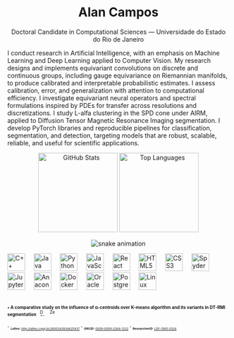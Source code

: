 <h1 align="center">Alan Campos</h1>
<p align="center">Doctoral Candidate in Computational Sciences — Universidade do Estado do Rio de Janeiro</p>

I conduct research in Artificial Intelligence, with an emphasis on Machine Learning and Deep Learning applied to Computer Vision. My research designs and implements equivariant convolutions on discrete and continuous groups, including gauge equivariance on Riemannian manifolds, to produce calibrated and interpretable probabilistic estimates. I assess calibration, error, and generalization with attention to computational efficiency. I investigate equivariant neural operators and spectral formulations inspired by PDEs for transfer across resolutions and discretizations. I study L-alfa clustering in the SPD cone under AIRM, applied to Diffusion Tensor Magnetic Resonance Imaging segmentation. I develop PyTorch libraries and reproducible pipelines for classification, segmentation, and detection, targeting models that are robust, scalable, reliable, and useful for scientific applications.

<div align="center">
  <img
    height="180"
    alt="GitHub Stats"
    src="https://github-readme-stats.vercel.app/api?username=alancampos-ai&show_icons=true&include_all_commits=true&rank_icon=percentile&number_format=short&hide_border=true&theme=transparent&locale=en&v=10&r=20251012-1905"
  />
  <img
    height="180"
    alt="Top Languages"
    src="https://github-readme-stats.vercel.app/api/top-langs/?username=alancampos-ai&layout=compact&langs_count=8&card_width=320&hide_border=true&theme=transparent&locale=en&v=10&r=20251012-1905"
  />
</div>

<p align="center">
  <picture>
    <source media="(prefers-color-scheme: dark)" srcset="https://raw.githubusercontent.com/alancampos-ai/alancampos-ai/output/snake-dark.svg" />
    <source media="(prefers-color-scheme: light), (prefers-color-scheme: no-preference)" srcset="https://raw.githubusercontent.com/alancampos-ai/alancampos-ai/output/snake.svg" />
    <img alt="snake animation" src="https://raw.githubusercontent.com/alancampos-ai/alancampos-ai/output/snake.svg" />
  </picture>
</p>

<p align="left">
  <!-- Linguagens -->
  <img src="https://cdn.simpleicons.org/cplusplus/00599C" alt="C++" height="40"/>&nbsp;&nbsp;&nbsp;&nbsp;
  <img src="https://cdn.jsdelivr.net/gh/devicons/devicon/icons/java/java-original.svg" alt="Java" height="40"/>&nbsp;&nbsp;&nbsp;&nbsp;
  <img src="https://cdn.jsdelivr.net/gh/devicons/devicon/icons/python/python-original.svg" alt="Python" height="40"/>&nbsp;&nbsp;&nbsp;&nbsp;
  <img src="https://cdn.jsdelivr.net/gh/devicons/devicon/icons/javascript/javascript-original.svg" alt="JavaScript" height="40"/>&nbsp;&nbsp;&nbsp;&nbsp;
  <img src="https://cdn.jsdelivr.net/gh/devicons/devicon/icons/react/react-original.svg" alt="React" height="40"/>&nbsp;&nbsp;&nbsp;&nbsp;
  <img src="https://cdn.jsdelivr.net/gh/devicons/devicon/icons/html5/html5-original.svg" alt="HTML5" height="40"/>&nbsp;&nbsp;&nbsp;&nbsp;
  <img src="https://cdn.jsdelivr.net/gh/devicons/devicon/icons/css3/css3-original.svg" alt="CSS3" height="40"/>&nbsp;&nbsp;&nbsp;&nbsp;
  <!-- IDEs / Notebooks -->
  <img src="https://cdn.simpleicons.org/spyderide" alt="Spyder" height="40"/>&nbsp;&nbsp;&nbsp;&nbsp;
  <img src="https://cdn.jsdelivr.net/gh/devicons/devicon/icons/jupyter/jupyter-original.svg" alt="Jupyter" height="40"/>&nbsp;&nbsp;&nbsp;&nbsp;
  <!-- Ambiente / Ferramentas -->
  <img src="https://cdn.jsdelivr.net/gh/devicons/devicon/icons/anaconda/anaconda-original.svg" alt="Anaconda" height="40"/>&nbsp;&nbsp;&nbsp;&nbsp;
  <img src="https://cdn.jsdelivr.net/gh/devicons/devicon/icons/docker/docker-original.svg" alt="Docker" height="40"/>&nbsp;&nbsp;&nbsp;&nbsp;
  <!-- Bancos de Dados -->
  <img src="https://cdn.jsdelivr.net/gh/devicons/devicon/icons/oracle/oracle-original.svg" alt="Oracle Database" height="40"/>&nbsp;&nbsp;&nbsp;&nbsp;
  <img src="https://cdn.jsdelivr.net/gh/devicons/devicon/icons/postgresql/postgresql-original.svg" alt="PostgreSQL" height="40"/>&nbsp;&nbsp;&nbsp;&nbsp;
  <!-- SO -->
  <img src="https://cdn.jsdelivr.net/gh/devicons/devicon/icons/linux/linux-original.svg" alt="Linux" height="40"/>
</p>
<br>

<div>
  <sub><small>
    <strong>• A comparative study on the influence of α-centroids over Κ-means algorithm and its variants in DT-RMI segmentation</strong>
    &nbsp;
    <a href="https://doi.org/10.21203/rs.3.rs-1819519/v1"><img src="https://cdn.simpleicons.org/doi/2dd4bf" alt="DOI" height="14"></a>&nbsp;&nbsp;
    <a href="https://doi.org/10.21203/rs.3.rs-1819519/v1"><img src="https://cdn.simpleicons.org/zenodo/2dd4bf" alt="Zenodo" height="14"></a>
  </small></sub>
</div>
<br>


<div>
  <sub><small>
- <sub><small><strong>Lattes:</strong> <a href="http://lattes.cnpq.br/2600343834625437">http://lattes.cnpq.br/2600343834625437</a></small></sub>
- <sub><small><strong>ORCID:</strong> <a href="https://orcid.org/0009-0009-2264-1232">0009-0009-2264-1232</a></small></sub>
- <sub><small><strong>ResearcherID:</strong> <a href="https://www.webofscience.com/wos/author/record/LDF-1065-2024">LDF-1065-2024</a></small></sub>
  </small></sub>
</div>
